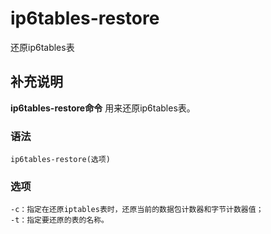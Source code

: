 ip6tables-restore
===

还原ip6tables表

## 补充说明

**ip6tables-restore命令** 用来还原ip6tables表。

### 语法  

```shell
ip6tables-restore(选项)
```

### 选项  

```shell
-c：指定在还原iptables表时，还原当前的数据包计数器和字节计数器值；
-t：指定要还原的表的名称。
```


<!-- Linux命令行搜索引擎：https://jaywcjlove.github.io/linux-command/ -->